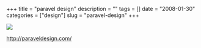 +++
title = "paravel design"
description = ""
tags = []
date = "2008-01-30"
categories = ["design"]
slug = "paravel-design"
+++


 

  <div id="screens-thumbs" class="clearfix">
    <div class="txt-center" id="design-submission"><a href="http://paraveldesign.com/"><img id='bluga-thumbnail-1018' class='bluga-thumbnail large' src='//konigi.com/media/bluga/
wt47f281cb69d1c_0.jpg'/></a></div>  
  </div>   
<p><a href="http://paraveldesign.com/">http://paraveldesign.com/</a></p>




